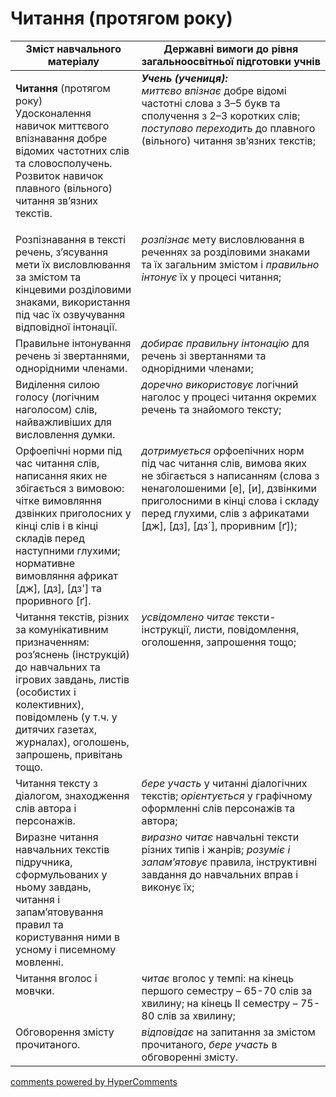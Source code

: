 <div id="hypercomments_widget" class="js-hypercomments-widget invisible"></div>

# Читання (протягом року)

<table>
  <tr>
    <td width="40%" align="center"><b>Зміст навчального матеріалу</b></td>
    <td width="60%" align="center"><b>Державні вимоги до рівня загальноосвітньої підготовки учнів</b></td>
  </tr>
<tbody>
  <tr>
    <td width="40%" style="vertical-align:top !important;">
    <p><b>Читання</b> (протягом року)<br>
Удосконалення навичок миттєвого впізнавання добре відомих частотних слів та словосполучень.<br>
Розвиток навичок плавного (вільного) читання зв’язних текстів.<br></td>
    <td width="60%" style="vertical-align:top !important;">
<i><b>Учень (учениця):</b></i><br>
<i>миттєво впізнає</i> добре відомі частотні слова з 3–5 букв та сполучення з 2–3 коротких слів;<br>
<i>поступово переходить</i> до плавного (вільного) читання зв’язних текстів;<br></td>
  </tr>
  <tr>
    <td width="40%" style="vertical-align:top !important;">
Розпізнавання в тексті речень, з’ясування мети їх висловлювання за змістом та кінцевими розділовими знаками, використання під час їх озвучування відповідної інтонації.</td>
    <td width="60%" style="vertical-align:top !important;">
<i>розпізнає</i> мету висловлювання в реченнях за розділовими знаками та їх загальним змістом і <i>правильно інтонує</i> їх у процесі читання;</td>
  </tr>
  <tr>
    <td width="40%" style="vertical-align:top !important;">
Правильне інтонування речень зі звертаннями, однорідними членами.</td>
    <td width="60%" style="vertical-align:top !important;">
<i>добирає правильну інтонацію</i> для речень зі звертаннями та однорідними членами;</td>
  </tr>
  <tr>
    <td width="40%" style="vertical-align:top !important;">
Виділення силою голосу (логічним наголосом) слів, найважливіших для висловлення думки.</td>
    <td width="60%" style="vertical-align:top !important;">
<i>доречно використовує</i> логічний наголос у процесі читання окремих речень та знайомого тексту;</td>
  </tr>
  <tr>
    <td width="40%" style="vertical-align:top !important;">
Орфоепічні норми під час читання слів, написання яких не збігається з вимовою: чітке вимовляння дзвінких приголосних у кінці слів і в кінці складів перед наступними глухими; нормативне вимовляння африкат [дж], [дз], [дз'] та проривного [ґ].</td>
    <td width="60%" style="vertical-align:top !important;">
<i>дотримується</i> орфоепічних норм під час читання слів, вимова яких не збігається з написанням (слова з ненаголошеними [е], [и], дзвінкими приголосними в кінці слова і складу перед глухими, слів з африкатами [дж], [дз], [дз´], проривним [ґ]);</td>
  </tr>
  <tr>
    <td width="40%" style="vertical-align:top !important;">
Читання текстів, різних за комунікативним призначенням: роз’яснень (інструкцій) до навчальних та ігрових завдань, листів (особистих і колективних), повідомлень (у т.ч. у дитячих газетах, журналах), оголошень, запрошень, привітань тощо.</td>
    <td width="60%" style="vertical-align:top !important;">
<i>усвідомлено читає</i> тексти-інструкції, листи, повідомлення, оголошення, запрошення тощо;</td>
  </tr>
  <tr>
    <td width="40%" style="vertical-align:top !important;">
Читання тексту з діалогом, знаходження слів автора і персонажів.</td>
    <td width="60%" style="vertical-align:top !important;">
<i>бере участь</i> у читанні діалогічних текстів; <i>орієнтується</i> у графічному оформленні слів персонажів та автора;</td>
  </tr>
  <tr>
    <td width="40%" style="vertical-align:top !important;">
Виразне читання навчальних текстів підручника, сформульованих у ньому завдань, читання і запам’ятовування правил та користування ними в усному і писемному мовленні.</td>
    <td width="60%" style="vertical-align:top !important;">
<i>виразно читає</i> навчальні тексти різних типів і жанрів; <i>розуміє і запам’ятовує</i> правила, інструктивні завдання до навчальних вправ і виконує їх;</td>
  </tr>
  <tr>
    <td width="40%" style="vertical-align:top !important;">
Читання вголос і мовчки. </td>
    <td width="60%" style="vertical-align:top !important;">
<i>читає</i> вголос у темпі: на кінець першого семестру – 65-70 слів за хвилину; на кінець ІІ семестру – 75-80 слів за хвилину;</td>
  </tr>
  <tr>
    <td width="40%" style="vertical-align:top !important;">
Обговорення змісту прочитаного.</td>
    <td width="60%" style="vertical-align:top !important;">
<i>відповідає</i> на запитання за змістом прочитаного, <i>бере участь</i> в обговоренні змісту.</td>
  </tr>
</tbody>
</table>

<div class="js-hypercomments-container">
<a href="http://hypercomments.com" class="hc-link" title="comments widget">comments powered by HyperComments</a>
</div>